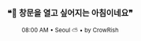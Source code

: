 <div align="center">

<br>

<h3>❝🌅 창문을 열고 싶어지는 아침이네요❞</h3>

<sub>08:00 AM • Seoul ⛅ • by CrowRish</sub>

<br>

</div>